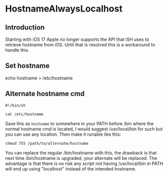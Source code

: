 # HostnameAlwaysLocalhost

## Introduction

Starting with iOS 17 Apple no longer supports the API that iSH uses
to retrieve hostname from iOS. Until that is resolved this is a
workaround to handle this.

## Set hostname

echo hostname > /etc/hostname

## Alternate hostname cmd

```shell
#!/bin/sh

cat /etc/hostname
```

Save this as `hostname` to somewhere in your PATH before /bin where the
normal hostname cmd is located, I would suggest /usr/local/bin for such
but you can use any location.
Then make it runable like this:

```shell
chmod 755 /path/to/alternate/hostname
```

You can replace the regular /bin/hostname with this, the drawback is that
next time /bin/hostname is upgraded, your alternate will be replaced.
The advantage is that there is no risk any script not having /usr/local/bin
in PATH will end up using "localhost" instead of the intended hostname.
